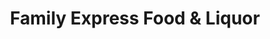 ---
title: "Family Express Food & Liquor"
url: /fresno/family-express-food-und-liquor/
shop: Supermarkt
---